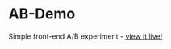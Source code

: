 # AB-Demo
Simple front-end A/B experiment - [view it live!](https://bruno-janota.github.io/AB-Demo/)
